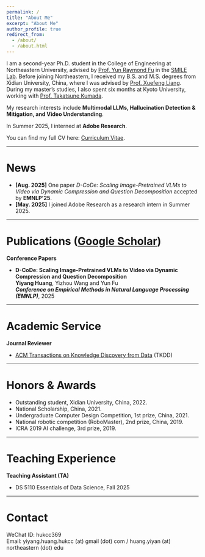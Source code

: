 ```yaml
---
permalink: /
title: "About Me"
excerpt: "About Me"
author_profile: true
redirect_from: 
  - /about/
  - /about.html
---
```


I am a second-year Ph.D. student in the College of Engineering at Northeastern University, advised by [Prof. Yun Raymond Fu](https://www1.ece.neu.edu/~yunfu/) in the [SMILE Lab](https://fulab.sites.northeastern.edu/). Before joining Northeastern, I received my B.S. and M.S. degrees from Xidian University, China, where I was advised by [Prof. Xuefeng Liang](https://web.xidian.edu.cn/xliang/en/index.html). During my master’s studies, I also spent six months at Kyoto University, working with [Prof. Takatsune Kumada](https://kdb.iimc.kyoto-u.ac.jp/profile/en.a61c204316cdb5fc.html#display-items_basic-information).

My research interests include **Multimodal LLMs, Hallucination Detection & Mitigation, and Video Understanding**.

In Summer 2025, I interned at **Adobe Research**.

You can find my full CV here: [Curriculum Vitae](../files/CVFall2025.pdf).

---

News
======
- **[Aug. 2025]** One paper *D-CoDe: Scaling Image-Pretrained VLMs to Video via Dynamic Compression and Question Decomposition* accepted by **EMNLP’25**.  
- **[May. 2025]** I joined Adobe Research as a research intern in Summer 2025.  

---

Publications ([Google Scholar](https://scholar.google.com/citations?user=A0H2ZYQAAAAJ))
======      
**Conference Papers**  
* **D-CoDe: Scaling Image-Pretrained VLMs to Video via Dynamic Compression and Question Decomposition**   
**Yiyang Huang**, Yizhou Wang and Yun Fu       
***Conference on Empirical Methods in Natural Language Processing (EMNLP)***, 2025    

---

Academic Service
======
**Journal Reviewer**   
* [ACM Transactions on Knowledge Discovery from Data](https://dl.acm.org/journal/tkdd) (TKDD)   

---

Honors & Awards 
======
* Outstanding student, Xidian University, China, 2022.
* National Scholarship, China, 2021.
* Undergraduate Computer Design Competition, 1st prize, China, 2021.
* National robotic competition (RoboMaster), 2nd prize, China, 2019.
* ICRA 2019 AI challenge, 3rd prize, 2019.

---

Teaching Experience
======
**Teaching Assistant (TA)**
* DS 5110 Essentials of Data Science, Fall 2025

---

Contact
=====
WeChat ID: hukcc369    
Email: yiyang.huang.hukcc (at) gmail (dot) com / huang.yiyan (at) northeastern (dot) edu
